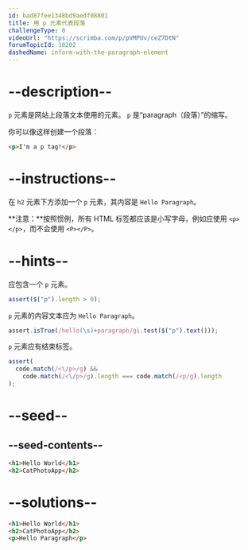 ```yaml
---
id: bad87fee1348bd9aedf08801
title: 用 p 元素代表段落
challengeType: 0
videoUrl: "https://scrimba.com/p/pVMPUv/ceZ7DtN"
forumTopicId: 18202
dashedName: inform-with-the-paragraph-element
---
```


# --description--

`p` 元素是网站上段落文本使用的元素。 `p` 是“paragraph（段落）”的缩写。

你可以像这样创建一个段落：

```html
<p>I'm a p tag!</p>
```

# --instructions--

在 `h2` 元素下方添加一个 `p` 元素，其内容是 `Hello Paragraph`。

**注意：**按照惯例，所有 HTML 标签都应该是小写字母，例如应使用 `<p></p>`，而不会使用 `<P></P>`。

# --hints--

应包含一个 `p` 元素。

```js
assert($("p").length > 0);
```

`p` 元素的内容文本应为 `Hello Paragraph`。

```js
assert.isTrue(/hello(\s)+paragraph/gi.test($("p").text()));
```

`p` 元素应有结束标签。

```js
assert(
  code.match(/<\/p>/g) &&
    code.match(/<\/p>/g).length === code.match(/<p/g).length
);
```

# --seed--

## --seed-contents--

```html
<h1>Hello World</h1>
<h2>CatPhotoApp</h2>
```

# --solutions--

```html
<h1>Hello World</h1>
<h2>CatPhotoApp</h2>
<p>Hello Paragraph</p>
```
